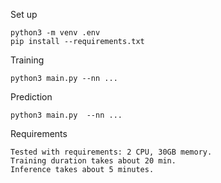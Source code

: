 Set up
```
python3 -m venv .env
pip install --requirements.txt
```

Training
```
python3 main.py --nn ...
```

Prediction
```
python3 main.py  --nn ...
```

Requirements
```
Tested with requirements: 2 CPU, 30GB memory.
Training duration takes about 20 min.
Inference takes about 5 minutes.
```
